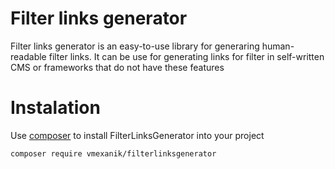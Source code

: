 # Filter links generator

Filter links generator is an easy-to-use library for generaring human-readable filter links. It can be use for generating links for filter in self-written CMS or frameworks that do not have these features

# Instalation

Use [composer](https://getcomposer.org/) to install FilterLinksGenerator into your project

```bash
composer require vmexanik/filterlinksgenerator
```
